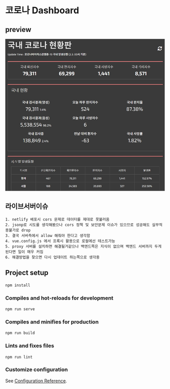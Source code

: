 # 코로나 Dashboard

## preview
![preview_img](./src/assets/images/preview_img.jpg)

## 라이브서버이슈

    1. netlify 배포시 cors 문제로 데이터를 제대로 못불러옴
    2. jsonp로 시도를 생각해봤으나 cors 정책 및 보안문제 이슈가 있으므로 성공해도 실무적용불가로 drop
    3. 결국 서버측에서 allow 해줘야 한다고 생각함
    4. vue.config.js 에서 프록시 활용으로 로컬에선 테스트가능
    5. proxy 서버를 설치하면 해결될거같으나 백엔드쪽은 지식이 없으며 백엔드 서버까지 두게된다면 일이 매우 커짐
    6. 해결방법을 찾으면 다시 업데이트 하는쪽으로 생각중

## Project setup

```
npm install
```

### Compiles and hot-reloads for development

```
npm run serve
```

### Compiles and minifies for production

```
npm run build
```

### Lints and fixes files

```
npm run lint
```

### Customize configuration

See [Configuration Reference](https://cli.vuejs.org/config/).
